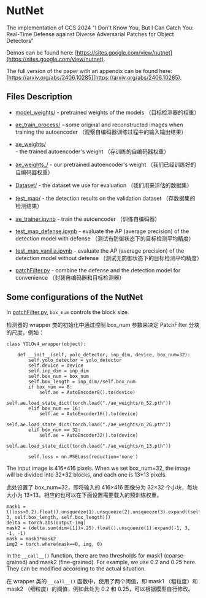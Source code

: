 # NutNet
The implementation of CCS 2024 "I Don't Know You, But I Can Catch You: Real-Time Defense against Diverse Adversarial Patches for Object Detectors"

Demos can be found here: [https://sites.google.com/view/nutnet](https://sites.google.com/view/nutnet).

The full version of the paper with an appendix can be found here: [https://arxiv.org/abs/2406.10285](https://arxiv.org/abs/2406.10285).

## Files Description

- [model_weights/](model_weights/) - pretrained weights of the models （目标检测器的权重）
- [ae_train_process/](ae_train_process/) - some original and reconstructed images when training the autoencoder （观察自编码器训练过程中的输入输出结果）
- [ae_weights/](ae_weights/) - the trained autoencoder's weight （存训练的自编码器权重）
- [ae_weights_/](ae_weights_/) - our pretrained autoencoder's weight （我们已经训练好的自编码器权重）
- [Dataset/](Dataset/) - the dataset we use for evaluation （我们用来评估的数据集）
- [test_map/](test_map/) - the detection results on the validation dataset （存数据集的检测结果）

- [ae_trainer.ipynb](ae_trainer.ipynb) - train the autoencoder （训练自编码器）
- [test_map_defense.ipynb](test_map_defense.ipynb) - evaluate the AP (average precision) of the detection model with defense （测试有防御状态下的目标检测平均精度）
- [test_map_vanilia.ipynb](test_map_vanilia.ipynb) - evaluate the AP (average precision) of the detection model without defense （测试无防御状态下的目标检测平均精度）
- [patchFilter.py](patchFilter.py) - combine the defense and the detection model for convenience （封装自编码器和目标检测器）

## Some configurations of the NutNet

In [patchFilter.py](patchFilter.py), `box_num` controls the block size. 

检测器的 wrapper 类的初始化中通过控制 box_num 参数来决定 PatchFilter 分块的尺度，例如：

```
class YOLOv4_wrapper(object):

    def __init__(self, yolo_detector, inp_dim, device, box_num=32):
        self.yolo_detector = yolo_detector
        self.device = device
        self.inp_dim = inp_dim
        self.box_num = box_num
        self.box_length = inp_dim//self.box_num
        if box_num == 8:
            self.ae = AutoEncoder8().to(device)
            self.ae.load_state_dict(torch.load("./ae_weights/n_52.pth"))
        elif box_num == 16:
            self.ae = AutoEncoder16().to(device)
            self.ae.load_state_dict(torch.load("./ae_weights/n_26.pth"))
        elif box_num == 32:
            self.ae = AutoEncoder32().to(device)
            self.ae.load_state_dict(torch.load("./ae_weights/n_13.pth"))

        self.loss = nn.MSELoss(reduction='none')
```
The input image is 416\*416 pixels. When we set box_num=32, the image will be divided into 32\*32 blocks, and each one is 13\*13 pixels. 

此处设置了 box_num=32，即将输入的 416×416 图像分为 32×32 个小块，每块大小为 13×13。相应的也可以在下面设置需要载入的预训练权重。

```
mask1 = ((loss>0.2).float().unsqueeze(1).unsqueeze(2).unsqueeze(3).expand((self.box_num*self.box_num, 3, self.box_length, self.box_length)))
delta = torch.abs(output-img)
mask2 = (delta.sum(dim=[1])>.25).float().unsqueeze(1).expand(-1, 3, -1, -1)
mask = mask1*mask2
img2 = torch.where(mask==0, img, 0)

```

In the `__call__()` function, there are two thresholds for mask1 (coarse-grained) and mask2 (fine-grained). For example, we use 0.2 and 0.25 here. They can be modified according to the actual situation.

在 wrapper 类的 `__call__()` 函数中，使用了两个阈值，即 mask1 （粗粒度）和 mask2 （细粒度）的阈值，例如此处为 0.2 和 0.25，可以根据模型自行修改。
